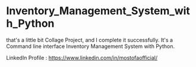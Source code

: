 # Inventory_Management_System_with_Python
that's a little bit Collage Project, and I complete it successfully. It's a Command line interface Inventory Management System with Python.


LinkedIn Profile : https://www.linkedin.com/in/mostofaofficial/
